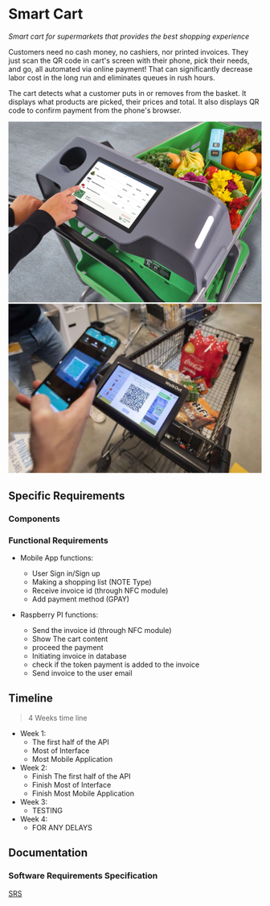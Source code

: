 # Smart Cart

*Smart cart for supermarkets that provides the best shopping experience*

Customers need no cash money, no cashiers, nor printed invoices.
They just scan the QR code in cart's screen with their phone, pick their needs, 
and go, all automated via online payment!
That can significantly decrease labor cost in the long run 
and eliminates queues in rush hours.

The cart detects what a customer puts in or removes from the basket.
It displays what products are picked, their prices and total.
It also displays QR code to confirm payment from the phone's browser.

![Cart Example](./docs/cart-real-example.jpg)
![QR Example](./docs/cart-qr-example.jpg)


## Specific Requirements 
### Components

### Functional Requirements

- Mobile App functions:
  - User Sign in/Sign up
  - Making a shopping list (NOTE Type)
  - Receive invoice id (through NFC module)
  - Add payment method (GPAY)
    
- Raspberry PI functions:
  - Send the invoice id (through NFC module)
  - Show The cart content
  - proceed the payment 
  - Initiating invoice in database 
  - check if the token payment is added to the invoice 
  - Send invoice to the user email


## Timeline

> 4 Weeks time line

- Week 1:
  - The first half of the API 
  - Most of Interface  
  - Most Mobile Application
- Week 2:
  - Finish The first half of the API 
  - Finish Most of Interface 
  - Finish Most Mobile Application
- Week 3:
  - TESTING
- Week 4:
  - FOR ANY DELAYS



## Documentation
### Software Requirements Specification

[SRS](https://www.canva.com/design/DAF8CRP1bgE/U058Kk-7zvLUVRiLpafPwg/view?utm_content=DAF8CRP1bgE&utm_campaign=designshare&utm_medium=link&utm_source=editor "title")
